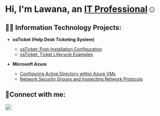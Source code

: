 <h1>Hi, I'm Lawana, an <a href="https://linkedin.com/in/Lawanarobinson">IT Professional</a>☺</h1>

<h2>👨‍💻 Information Technology Projects:</h2>

- <b>osTicket (Help Desk Ticketing System)</b>

  - [osTicket: Post-Installation Configuration](https://github.com/Lawanarobinson/osTicket---Post-Install-Configuration-.git)
  - [osTicket: Ticket Lifecycle Examples](https://github.com/Lawanarobinson/osTicket-Ticket-Lifecycle-Examples)
- <b>Microsoft Azure</b>
  - [Configuring  Active Directory within Azure VMs](https://github.com/lawanarobinson/configure-ad)
  - [Network Security Groups and Inspecting Network Protocols](https://github.com/lawanarobinson/azure-network-protocols)

<h2>🤳Connect with me:</h2>


[<img align="left" alt="lawanarobinson | LinkedIn" width="22px" src="https://cdn.jsdelivr.net/npm/simple-icons@v3/icons/linkedin.svg" />][linkedin]



[linkedin]: https://linkedin.com/in/lawanarobinson
